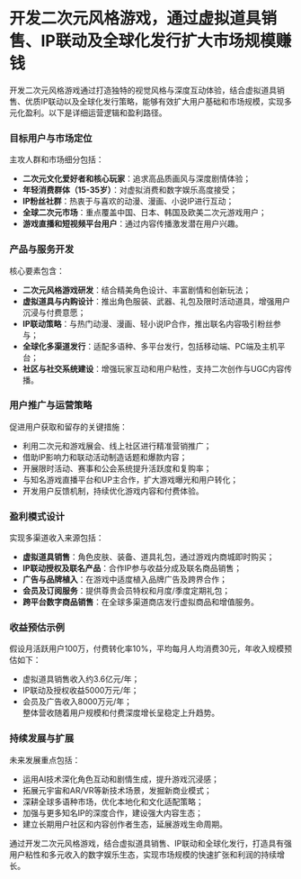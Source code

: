 # 开发二次元风格游戏，通过虚拟道具销售、IP联动及全球化发行扩大市场规模赚钱

开发二次元风格游戏通过打造独特的视觉风格与深度互动体验，结合虚拟道具销售、优质IP联动以及全球化发行策略，能够有效扩大用户基础和市场规模，实现多元化盈利。以下是详细运营逻辑和盈利路径。

### 目标用户与市场定位  
主攻人群和市场细分包括：  
* **二次元文化爱好者和核心玩家**：追求高品质画风与深度剧情体验；  
* **年轻消费群体（15-35岁）**：对虚拟消费和数字娱乐高度接受；  
* **IP粉丝社群**：热衷于与喜欢的动漫、漫画、小说IP进行互动；  
* **全球二次元市场**：重点覆盖中国、日本、韩国及欧美二次元游戏用户；  
* **游戏直播和短视频平台用户**：通过内容传播激发潜在用户兴趣。

### 产品与服务开发  
核心要素包含：  
* **二次元风格游戏研发**：结合精美角色设计、丰富剧情和创新玩法；  
* **虚拟道具与内购设计**：推出角色服装、武器、礼包及限时活动道具，增强用户沉浸与付费意愿；  
* **IP联动策略**：与热门动漫、漫画、轻小说IP合作，推出联名内容吸引粉丝参与；  
* **全球化多渠道发行**：适配多语种、多平台发行，包括移动端、PC端及主机平台；  
* **社区与社交系统建设**：增强玩家互动和用户粘性，支持二次创作与UGC内容传播。

### 用户推广与运营策略  
促进用户获取和留存的关键措施：  
* 利用二次元和游戏展会、线上社区进行精准营销推广；  
* 借助IP影响力和联动活动制造话题和爆款内容；  
* 开展限时活动、赛事和公会系统提升活跃度和复购率；  
* 与知名游戏直播平台和UP主合作，扩大游戏曝光和用户转化；  
* 开发用户反馈机制，持续优化游戏内容和付费体验。

### 盈利模式设计  
实现多渠道收入来源包括：  
* **虚拟道具销售**：角色皮肤、装备、道具礼包，通过游戏内商城即时购买；  
* **IP联动授权及联名产品**：合作IP参与收益分成及联名商品销售；  
* **广告与品牌植入**：在游戏中适度植入品牌广告及跨界合作；  
* **会员及订阅服务**：提供尊贵会员特权和月度/季度定期礼包；  
* **跨平台数字商品销售**：在全球多渠道商店发行虚拟商品和增值服务。

### 收益预估示例  
假设月活跃用户100万，付费转化率10%，平均每月人均消费30元，年收入规模预估如下：  
* 虚拟道具销售收入约3.6亿元/年；  
* IP联动及授权收益5000万元/年；  
* 会员及广告收入8000万元/年；  
整体营收随着用户规模和付费深度增长呈稳定上升趋势。

### 持续发展与扩展  
未来发展重点包括：  
* 运用AI技术深化角色互动和剧情生成，提升游戏沉浸感；  
* 拓展元宇宙和AR/VR等新技术场景，发掘新商业模式；  
* 深耕全球多语种市场，优化本地化和文化适配策略；  
* 加强与更多知名IP的深度合作，建设强大内容生态；  
* 建立长期用户社区和内容创作者生态，延展游戏生命周期。

通过开发二次元风格游戏，结合虚拟道具销售、IP联动和全球化发行，打造具有强用户粘性和多元收入的数字娱乐生态，实现市场规模的快速扩张和利润的持续增长。
